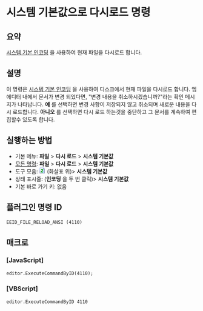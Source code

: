 # 시스템 기본값으로 다시로드 명령

## 요약

[시스템 기본 인코딩](../../glossary/index) 을 사용하여 현재 파일을 다시로드 합니다.

## 설명

이 명령은 [시스템 기본 인코딩](../../glossary/index) 을 사용하여 디스크에서 현재 파일을 다시로드 합니다. 엠에디터 내에서 문서가 변경 되었다면, "변경 내용을 취소하시겠습니까?"라는 확인 메시지가 나타납니다.
**예** 를 선택하면 변경 사항이 저장되지 않고 취소되며 새로운 내용을 다시 로드합니다. **아니오** 를 선택하면 다시 로드 하는것을 중단하고 그 문서를 계속하여
편집할수 있도록 합니다.

## 실행하는 방법

- 기본 메뉴: **파일** \> **다시 로드** \> **시스템 기본값**
- [모든 명령](../tools/all_commands): **파일** \> **다시 로드** \> **시스템 기본값**
- 도구 모음: ![](../../images/reload.png) (화살표 위)\> **시스템 기본값**
- 상태 표시줄: (**인코딩** 을 두 번 클릭)\> **시스템 기본값**
- 기본 바로 가기 키: 없음

## 플러그인 명령 ID

```
EEID_FILE_RELOAD_ANSI (4110)
```

## 매크로

### \[JavaScript\]

```
editor.ExecuteCommandByID(4110);
```

### \[VBScript\]

```
editor.ExecuteCommandByID 4110
```
